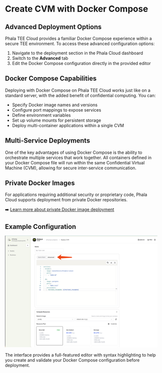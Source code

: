 # Create CVM with Docker Compose

## Advanced Deployment Options

Phala TEE Cloud provides a familiar Docker Compose experience within a secure TEE environment. To access these advanced configuration options:

1. Navigate to the deployment section in the Phala Cloud dashboard
2. Switch to the **Advanced** tab
3. Edit the Docker Compose configuration directly in the provided editor

## Docker Compose Capabilities

Deploying with Docker Compose on Phala TEE Cloud works just like on a standard server, with the added benefit of confidential computing. You can:

- Specify Docker image names and versions
- Configure port mappings to expose services
- Define environment variables
- Set up volume mounts for persistent storage
- Deploy multi-container applications within a single CVM

## Multi-Service Deployments

One of the key advantages of using Docker Compose is the ability to orchestrate multiple services that work together. All containers defined in your Docker Compose file will run within the same Confidential Virtual Machine (CVM), allowing for secure inter-service communication.

## Private Docker Images

For applications requiring additional security or proprietary code, Phala Cloud supports deployment from private Docker repositories.

➡️ [Learn more about private Docker image deployment](./create-with-private-docker-image)

## Example Configuration

![Docker Compose deployment interface](../../.gitbook/assets/cloud-compose-deployment.png)

The interface provides a full-featured editor with syntax highlighting to help you create and validate your Docker Compose configuration before deployment.
